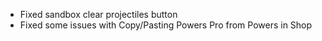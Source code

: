 - Fixed sandbox clear projectiles button
- Fixed some issues with Copy/Pasting Powers Pro from Powers in Shop